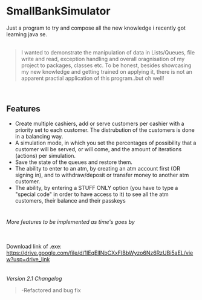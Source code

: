 # SmallBankSimulator 



Just a program to try and compose all the new knowledge i recently got learning java se. 
<br><br>
>I wanted to demonstrate the manipulation of  data in Lists/Queues, file write and read, exception handling and overall oragnisation of my project to packages, classes etc.
To be honest, besides showcasing my new knowledge and getting trained on applying it, there is not an apparent practial application of this program..but oh well!

<br>

## Features

- Create multiple cashiers, add or serve customers per cashier with a priority set to each customer. The distrubution of the customers is done in a balancing way.
- A simulation mode, in which you set the percentages of possibility that a customer will be served, or will come, and the amount of iterations (actions) per simulation.
- Save the state of the queues and restore them.
- The ability to enter to an atm, by creating an atm account first (OR signing in), and to withdraw/deposit or transfer money to another atm customer.
- The ability, by entering a STUFF ONLY option (you have to type a "special code" in order to have access to it) to see all the atm customers, their balance and their passkeys


#
_More features to be implemented as time's goes by_

<br><br>
Download link of .exe: https://drive.google.com/file/d/1lEqElINbCXxFIBbWyzo6Nz6RzUBi5aEL/view?usp=drive_link
<br><br><br>
_Version 2.1 Changelog_
>-Refactored and bug fix

